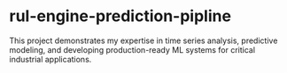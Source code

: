 # rul-engine-prediction-pipline
This project demonstrates my expertise in time series analysis, predictive modeling, and developing production-ready ML systems for critical industrial applications.
